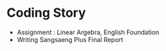 # Coding Story
- Assignment : Linear Argebra, English Foundation
- Writing Sangsaeng Plus Final Report
